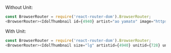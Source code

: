 Without Unit:
```js { "props": { "style": { "width": "150px" } } }
const BrowserRouter = require('react-router-dom').BrowserRouter;
<BrowserRouter><IdolThumbnail id={4940} artist="ao yamato" image="https://d1jo5b1m9v3ic.cloudfront.net/poster/profile/p4940/db7db9f905bfa9d8b69c454d81b922e4-large.jpg" /></BrowserRouter>
```

With Unit:
```js { "props": { "style": { "width": "220px" } } }
const BrowserRouter = require('react-router-dom').BrowserRouter;
<BrowserRouter><IdolThumbnail size="lg" artistid={4940} unitid={728} unit="Niji no Conquistador" artist="ao yamato" image="https://d1jo5b1m9v3ic.cloudfront.net/poster/profile/p4940/db7db9f905bfa9d8b69c454d81b922e4-large.jpg" /></BrowserRouter>
```